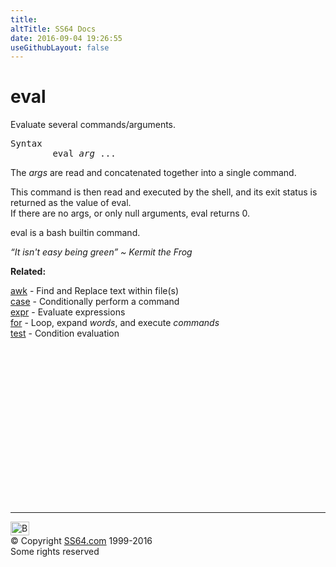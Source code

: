 ```yaml
---
title:
altTitle: SS64 Docs
date: 2016-09-04 19:26:55
useGithubLayout: false
---
```

<!-- #BeginLibraryItem "/Library/head_osx.lbi" --><!-- #EndLibraryItem --><h1>eval</h1> 
<p>Evaluate several commands/arguments.</p>
<pre>Syntax
        eval <i>arg</i> ...    </pre>
<p> The <i>args</i> are read and concatenated together into a single command.  </p>
<p>This command is then  read
and executed by the shell, and its exit status is returned as the value of eval.<br>
If there are
no args, or only null arguments, eval returns 0.</p>
<p>eval is a bash builtin command. </p>
<p class="quote"><i>“It isn't easy being green” ~ Kermit 
  the Frog</i></p>
<p><b>Related:</b></p>
<p>
<a href="awk.html"> awk</a> - Find and Replace text within file(s)<br>
<a href="switch.html">case</a> - Conditionally perform a command<br>
<a href="expr.html">expr</a> - Evaluate expressions<br>
<a href="for.html">for</a> - Loop, expand <i>words</i>, and execute <i>commands</i><br>
<a href="test.html">test</a> - Condition evaluation</p><!-- #BeginLibraryItem "/Library/foot_osx.lbi" --><p>
<!-- OSX300 -->
<ins class="adsbygoogle" style="display:inline-block;width:300px;height:250px" data-ad-client="ca-pub-6140977852749469" data-ad-slot="1823340303"></ins>
<script>
(adsbygoogle = window.adsbygoogle || []).push({});
</script></p>
<hr>
<div id="bl" class="footer"><a href="eval.html#"><img src="../images/top.png" width="30" height="22" alt="Back to the Top"></a></div>
<div id="br" class="footer, tagline">© Copyright <a href="../index.html">SS64.com</a> 1999-2016<br>
Some rights reserved</div><!-- #EndLibraryItem -->
